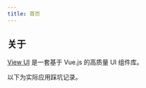 ```yaml
---
title: 首页
---
```


## 关于

[View UI](https://www.iviewui.com/) 是一套基于 Vue.js 的高质量 UI 组件库。

以下为实际应用踩坑记录。